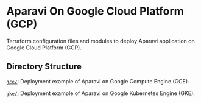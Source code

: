 # Aparavi On Google Cloud Platform (GCP)

Terraform configuration files and modules to deploy Aparavi application on
Google Cloud Platform (GCP).

## Directory Structure

[`gce/`](gce/): Deployment example of Aparavi on Google Compute Engine (GCE).

[`gke/`](gke/): Deployment example of Aparavi on Google Kubernetes Engine (GKE).
